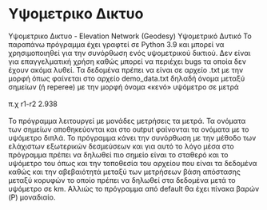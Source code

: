 # Υψομετρικο Δικτυο
Υψομετρικο Δικτυο - Elevation Network (Geodesy)
Υψομετρικό Δυτικό
Το παραπάνω πρόγραμμα έχει γραφτεί σε Python 3.9 και μπορεί να χρησιμοποιηθεί για την συνόρθωση ενός υψομετρικού δικτιού. Δεν είναι για επαγγελματική χρήση καθώς μπορεί να περιέχει bugs τα οποία δεν έχουν ακόμα λυθεί.
Τα δεδομένα πρέπει να είναι σε αρχείο .txt με την μορφή όπως φαίνεται στο αρχείο demo_data.txt δηλαδή όνομα μεταξύ σημείων (ή reperee) με την μορφή όνομα «κενό» υψόμετρο σε μετρά</br >
</br >π.χ r1-r2 2.938 </br >
</br >Το πρόγραμμα λειτουργεί με μονάδες μετρήσεις τα μετρά. Τα ονόματα των σημείων αποθηκεύονται και στο output φαίνονται τα ονόματα με το υψόμετρο διπλά. Το πρόγραμμα κάνει την συνόρθωση με την μέθοδο των ελάχιστων εξωτερικών δεσμεύσεων και για αυτό το λόγο μέσα στο πρόγραμμα πρέπει να δηλωθεί πιο σημείο είναι το σταθερό και το υψόμετρο του όπως και την τοποθεσία του αρχείου που είναι τα δεδομένα καθώς και την αβεβαιότητά μεταξύ των μετρήσεων βάση απόστασης μεταξύ κορυφών το οποίο πρέπει να δηλωθεί στα δεδομένα μετά το υψόμετρο σε km. Αλλιώς το πρόγραμμα από default θα έχει πίνακα βαρών (P) μοναδιαίο.
